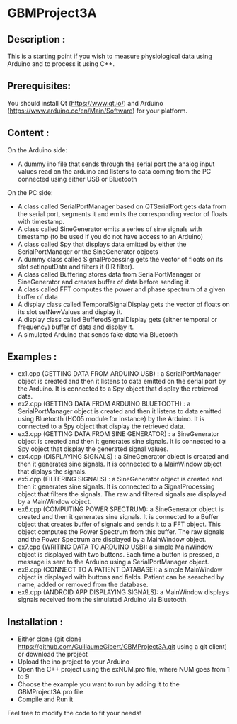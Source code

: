 # GBMProject3A

Description :
-------------

This is a starting point if you wish to measure physiological data using Arduino and to process it using C++. 

Prerequisites:
--------------

You should install Qt (https://www.qt.io/) and Arduino (https://www.arduino.cc/en/Main/Software) for your platform.

Content :
---------
On the Arduino side:
* A dummy ino file that sends through the serial port the analog input values read on the arduino and listens to data coming from the PC connected using either USB or Bluetooth

On the PC side:
* A class called SerialPortManager based on QTSerialPort gets data from the serial port, segments it and emits the corresponding vector of floats with timestamp.
* A class called SineGenerator emits a series of sine signals with timestamp (to be used if you do not have access to an Arduino)
* A class called Spy that displays data emitted by either the SerialPortManager or the SineGenerator objects
* A dummy class called SignalProcessing gets the vector of floats on its slot setInputData and filters it (IIR filter).
* A class called Buffering stores data from SerialPortManager or SineGenerator and creates buffer of data before sending it.
* A class called FFT computes the power and phase spectrum of a given buffer of data
* A display class called TemporalSignalDisplay gets the vector of floats on its slot setNewValues and display it.
* A display class called BufferedSignalDisplay gets (either temporal or frequency) buffer of data  and display it.
* A simulated Arduino that sends fake data via Bluetooth

Examples :
-------------
* ex1.cpp (GETTING DATA FROM ARDUINO USB) : a SerialPortManager object is created and then it listens to data emitted on the serial port by the Arduino. It is connected to a Spy object that display the retrieved data.
* ex2.cpp (GETTING DATA FROM ARDUINO BLUETOOTH) : a SerialPortManager object is created and then it listens to data emitted using Bluetooth (HC05 module for instance) by the Arduino. It is connected to a Spy object that display the retrieved data.
* ex3.cpp (GETTING DATA FROM SINE GENERATOR) : a SineGenerator object is created and then it generates sine signals. It is connected to a Spy object that display the generated signal values.
* ex4.cpp (DISPLAYING SIGNALS) : a SineGenerator object is created and then it generates sine signals. It is connected to a MainWindow object that diplays the signals.
* ex5.cpp (FILTERING SIGNALS) : a SineGenerator object is created and then it generates sine signals. It is connected to a SignalProcessing object that filters the signals. The raw and filtered signals are displayed by a MainWindow object.
* ex6.cpp (COMPUTING POWER SPECTRUM): a SineGenerator object is created and then it generates sine signals. It is connected to a Buffer object that creates buffer of signals and sends it to a FFT object. This object computes the Power Spectrum from this buffer. The raw signals and the Power Spectrum are displayed by a MainWindow object. 
* ex7.cpp (WRITING DATA TO ARDUINO USB): a simple MainWindow object is displayed with two buttons. Each time a button is pressed, a message is sent to the Arduino using a SerialPortManager object. 
* ex8.cpp (CONNECT TO A PATIENT DATABASE): a simple MainWindow object is displayed with buttons and fields. Patient can be searched by name, added or removed from the database. 
* ex9.cpp (ANDROID APP DISPLAYING SIGNALS): a MainWindow displays signals received from the simulated Arduino via Bluetooth. 

Installation :
-------------

* Either clone (git clone https://github.com/GuillaumeGibert/GBMProject3A.git using a git client) or download the project
* Upload the ino project to your Arduino
* Open the C++ project using the exNUM.pro file, where NUM goes from 1 to 9
* Choose the example you want to run by adding it to the GBMProject3A.pro file
* Compile and Run it

Feel free to modify the code to fit your needs!

